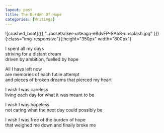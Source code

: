 ```yaml
---
layout: post
title: The Burden Of Hope
categories: [Writings]
---
```


![crushed_boat]({{ "../assets/iker-urteaga-e8dvFP-SAh8-unsplash.jpg" }}){:class="img-responsive"}{:height="350px" width="800px"}

I spent all my days  
striving for a distant dream  
driven by ambition, fuelled by hope

All I have left now  
are memories of each futile attempt  
and pieces of broken dreams that pierced my heart

I wish I was careless  
living each day for what it was meant to be

I wish I was hopeless  
not caring what the next day could possibly be

I wish I was free of the burden of hope  
that weighed me down and finally broke me